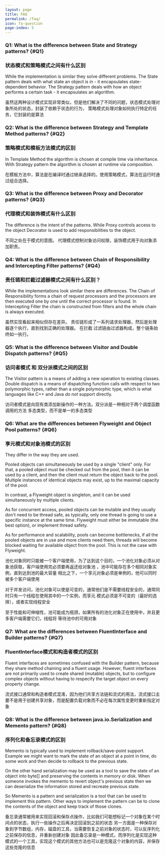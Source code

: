 ```yaml
---
layout: page
title: FAQ
permalink: /faq/
icon: fa-question
page-index: 5
---
```


### Q1: What is the difference between State and Strategy patterns? {#Q1}
### 状态模式和策略模式之间有什么区别


While the implementation is similar they solve different problems. The State
pattern deals with what state an object is in - it encapsulates state-dependent
behavior.
The Strategy pattern deals with how an object performs a certain task - it
encapsulates an algorithm.

虽然这两种设计模式实现非常类似，但是他们解决了不同的问题，状态模式处理对象所处的状态，封装了依赖于状态的行为，
策略模式处理对象如何执行特定的任务，它封装的是算法



### Q2: What is the difference between Strategy and Template Method patterns? {#Q2}
### 策略模式和模板方法模式的区别

In Template Method the algorithm is chosen at compile time via inheritance.
With Strategy pattern the algorithm is chosen at runtime via composition.

在模板方法中，算法是在编译时通过继承选择的。使用策略模式，算法在运行时通过组合选择。

### Q3: What is the difference between Proxy and Decorator patterns? {#Q3}
### 代理模式和装饰模式有什么区别

The difference is the intent of the patterns. While Proxy controls access to
the object Decorator is used to add responsibilities to the object.

不同之处在于模式的意图。 代理模式控制对象访问权限，装饰模式用于向对象添加职责。



### Q4: What is the difference between Chain of Responsibility and Intercepting Filter patterns? {#Q4}
### 责任链和拦截过滤器模式之间有什么区别？

While the implementations look similar there are differences. The Chain of
Responsibility forms a chain of request processors and the processors are then
executed one by one until the correct processor is found. In Intercepting
Filter the chain is constructed from filters and the whole chain is always
executed.

虽然实现看起来相似但存在差异。 责任链形成了一系列请求处理器，然后是处理器逐个执行，直到找到正确的处理器。 在拦截
过滤链由过滤器构成，整个链条始终如一执行。



### Q5: What is the difference between Visitor and Double Dispatch patterns? {#Q5}
### 访问者模式 和 双分派模式之间的区别

The Visitor pattern is a means of adding a new operation to existing classes.
Double dispatch is a means of dispatching function calls with respect to two
polymorphic types, rather than a single polymorphic type, which is what
languages like C++ and Java _do not_ support directly.

访问者模式是向现有类添加新操作的一种方法。双分派是一种相对于两个调度函数调用的方法
多态类型，而不是单一的多态类型

### Q6: What are the differences between Flyweight and Object Pool patterns? {#Q6}
### 享元模式和对象池模式的区别

They differ in the way they are used.

Pooled objects can simultaneously be used by a single "client" only. For that,
a pooled object must be checked out from the pool, then it can be used by a
client, and then the client must return the object back to the pool. Multiple
instances of identical objects may exist, up to the maximal capacity of the
pool.

In contrast, a Flyweight object is singleton, and it can be used simultaneously
by multiple clients.

As for concurrent access, pooled objects can be mutable and they usually don't
need to be thread safe, as typically, only one thread is going to use a
specific instance at the same time. Flyweight must either be immutable (the
best option), or implement thread safety.

As for performance and scalability, pools can become bottlenecks, if all the
pooled objects are in use and more clients need them, threads will become
blocked waiting for available object from the pool. This is not the case with
Flyweight.

池化对象同时只能被一个客户端使用，为了达到这个目的，一个池化对象必须从对象池获取，客户端使用完必须要再返还给对象池
，池中可能存在多个相同对象实例，直到达到池的最大容量
相比之下，一个享元对象必须是单例的，他可以同时被多个客户端使用

对于并发访问，池化对象可以使是可变的，通常他们是不需要线程安全的，通常同时只有一个线程在使用其中的一个实例，而享元
模式必须是不可变的（最好的选择），或者实现线程安全

至于性能和可伸缩性，池可能成为瓶颈，如果所有的池化对象正在使用中，并且更多客户端需要它们，线程将
等待池中的可用对象

### Q7: What are the differences between FluentInterface and Builder patterns? {#Q7}
### FluentInterface模式和构造者模式的区别

Fluent interfaces are sometimes confused with the Builder pattern, because they share method chaining and a fluent usage.
 However, fluent interfaces are not primarily used to create shared (mutable) objects, 
 but to configure complex objects without having to respecify the target object on every property change. 
 
流式接口通常和构造者模式混淆，因为他们共享方法链和流式的用法，流式接口主要不是用于创建共享对象，而是配置负载对象而不必在每次属性变更时重新指定对象

### Q8: What is the difference between java.io.Serialization and Memento pattern? {#Q8}
### 序列化和备忘录模式的区别

Memento is typically used to implement rollback/save-point support. 
Example we might want to mark the state of an object at a point in time, 
do some work and then decide to rollback to the previous state. 

On the other hand serialization may be used as a tool to save the state of an object into byte[] and preserving the contents in memory or disk.
 When someone invokes the memento to revert object's previous state then we can deserialize the information stored and recreate previous state. 

So Memento is a pattern and serialization is a tool that can be used to implement this pattern.
 Other ways to implement the pattern can be to clone the contents of the object and keep track of those clones.

备忘录通常被用来实现回滚和保存点操作，比如我们可能想标记一个对象在某个时间点的状态，执行一些操作之后再决定回滚到之前的状态
另一方面是一种保存对象到字节数组，内存，磁盘的工具，当需要恢复之前对象的状态时，可以反序列化之前保存的信息，并重新创建对象
因此备忘录是一种模式，而序列化是实现这种模式的一个工具，实现这个模式的其他方法也可以是克隆这个对象的内容，并保存这些克隆的信息